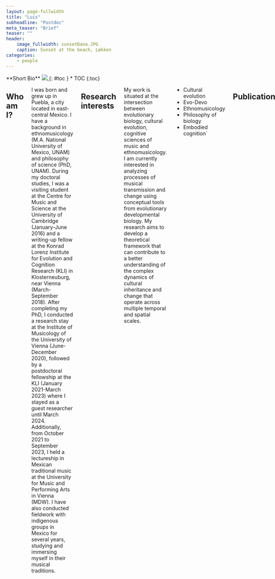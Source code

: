 ```yaml
---
layout: page-fullwidth
title: "Luis"
subheadline: "Postdoc"
meta_teaser: "Brief"
teaser: ""
header:
    image_fullwidth: sunsetDana.JPG
    caption: Sunset at the beach, Løkken
categories:
    - people
---
```

<!--more-->

<div class="row">
<div class="medium-4 medium-push-8 columns" markdown="1">
<div class="panel radius" markdown="1">
**Short Bio**
<a class="th [radius]" href="{{ site.url }}/images/DeptPic.jpeg">
<img src="{{ site.url }}/images/luis_.jpg">
</a>
{: #toc }
*  TOC
{:toc}
</div>
</div><!-- /.medium-4.columns -->


<div class="medium-8 medium-pull-4 columns" markdown="1">


## Who am I?

I was born and grew up in Puebla, a city located in east-central Mexico. I have a background in ethnomusicology (M.A. National University of Mexico, UNAM) and philosophy of science (PhD, UNAM). During my doctoral studies, I was a visiting student at the Centre for Music and Science at the University of Cambridge (January-June 2016) and a writing-up fellow at the Konrad Lorenz Institute for Evolution and Cognition Research (KLI) in Klosterneuburg, near Vienna (March-September 2018). After completing my PhD, I conducted a research stay at the Institute of Musicology of the University of Vienna (June-December 2020), followed by a postdoctoral fellowship at the KLI (January 2021-March 2023) where I stayed as a guest researcher until March 2024. Additionally, from October 2021 to September 2023, I held a lectureship in Mexican traditional music at the University for Music and Performing Arts in Vienna (MDW). I have also conducted fieldwork with indigenous groups in Mexico for several years, studying and immersing myself in their musical traditions. 

## Research interests

My work is situated at the intersection between evolutionary biology, cultural evolution, cognitive sciences of music and ethnomusicology. I am currently interested in analyzing processes of musical transmission and change using conceptual tools from evolutionary developmental biology. My research aims to develop a theoretical framework that can contribute to a better understanding of the complex dynamics of cultural inheritance and change that operate across multiple temporal and spatial scales.

* Cultural evolution
* Evo-Devo
* Ethnomusicology
* Philosophy of biology
* Embodied cognition`

## Publications 
**Villanueva, Luis Alejandro** and Müller, G. (forthcoming). An Evo-Devo Model for the Evolution of Music. To appear in Ravignani, A. (ed.), The biology of Music: Interdisciplinary insights. Oxford University Press.

**Villanueva, Luis Alejandro** and Villegas, Cristina (forthcoming). Procesos de transmisión musical: el son jarocho y el enfoque evo-devo de reproducción cultural (Processes of musical transmission: the son jarocho and the evo-devo approach to cultural reproduction). To appear in Cruz-Zavaleta, M & Martínez de la Rosa, A (coords). Son en Perspectiva, Universidad de Guadalajara, Mexico

Méndez, Manuel and **Villanueva, Luis Alejandro** (2022). Enfermedades en las Indias y legitimación de la aspiración social criolla en la obra médica de Juan de Cárdenas. (Diseases in the Indies and the legitimacy of the social aspiration of criollos in the medical work of Juan de Cardenas). História Unisinos. 23(6): 490-502. DOI: [https://doi.org/10.4013/hist.2022.263.08](https://doi.org/10.4013/hist.2022.263.08)

Vianna Franco M.P., Molnár O, Laciny A,Treven M, Weger J, da Motta e Albuquerque E, Cazzolla Gatti R, **Villanueva Hernandez, LA**, Jakab M, Marizzi C, Menéndez, LP,Poliseli L, Bobadilla Rodríguez H, Caniglia G (2022). Diversity regained: Precautionary approaches to COVID-19 as a phenomenon of the total environment. Science of The Total Environment 825(2):1-14. DOI: [https://doi.org/10.1016/j.scitotenv.2022.154029](https://doi.org/10.1016/j.scitotenv.2022.154029)
    
Cazzolla Gatti R, Menéndez L, Laciny A, Bobadilla H, Bravo G, Carmen E, Dorninger C, Fabris F, Grunstra N, Schnorr S, Stuhlträger J, **Villanueva Hernandez LA**, Jakab M, Sarto-Jackson I, and Caniglia G (2021). Diversity lost: COVID-19 as a phenomenon of the total environment, Science of The Total Environment. 756: 1-14. DOI: [https://doi.org/10.1016/j.scitotenv.2020.144014](https://doi.org/10.1016/j.scitotenv.2020.144014)

Martínez, Sergio and **Villanueva, Luis Alejandro** (2018). Musicality as Material Culture. Adaptive Behaviour, 26(5): 257-267. DOI: [https://doi.org/10.1177/1059712318793123](https://doi.org/10.1177/1059712318793123)

Martínez, Sergio and **Villanueva, Luis Alejandro** (2018). Las prácticas musicales como corporización de tecnologías básicas de la cognición social (Musical practices as embodied technologies of basic cognition) Metatheoria. Revista de Filosofía e Historia de la Ciencia, 8(2):1-14. DOI: [https://doi.org/10.48160/18532330me8.171](https://doi.org/10.48160/18532330me8.171)

**Villanueva, Luis Alejandro** (2018). Hacia un modelo explicativo de la diversidad sonora del carnaval en la ciudad de Puebla y zonas conurbadas (Towards an explanatory model of the musical diversity of the Carnival in Puebla and neighbouring areas). In Ernesto Licona Valencia y Martha Ivett Pérez Pérez (coords). El carnaval en la región Puebla y Tlaxcala. Acercamientos etnográficos y multidisciplinares. Puebla, Instituto Municipal de Arte y Cultura, pp. 581-637. [https://www.researchgate.net/publication/351348902_Hacia_un_modelo_explicativo_de_la_diversidad_sonora_del_carnaval_en_la_ciudad_Puebla_y_zonas_conurbadas]
    
## Links

Email address: [luis.villanueva-hernandez@uni-wuerzburg.de](mailto:luis.villanueva-hernandez@uni-wuerzburg.de)
